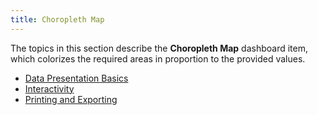 ```yaml
---
title: Choropleth Map
---
```

The topics in this section describe the **Choropleth Map** dashboard item, which colorizes the required areas in proportion to the provided values.
* [Data Presentation Basics](../../../../dashboard-for-desktop/articles/dashboard-viewer/dashboard-items/choropleth-map/data-presentation-basics.md)
* [Interactivity](../../../../dashboard-for-desktop/articles/dashboard-viewer/dashboard-items/choropleth-map/interactivity.md)
* [Printing and Exporting](../../../../dashboard-for-desktop/articles/dashboard-viewer/dashboard-items/choropleth-map/printing-and-exporting.md)
